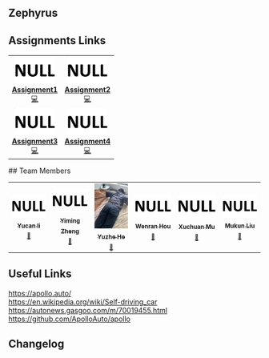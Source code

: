 <!-- ## 2022 Winter CISC-322 Group 20 -->
## Zephyrus
<!-- [Onq page](https://onq.queensu.ca/d2l/home/642417) <br> -->
<!-- <img src="233333.jpg" width = "300" height = "300" alt="" align=center /> -->
## Assignments Links
<p align="center">
<table align="center" style="width:100%">
<tr>
<td align="center"><a href="https://github.com/Wad098/CISC-322_Group20/blob/gh-pages/doc/CISC322_Project.pdf"><img src="https://raw.githubusercontent.com/Wad098/CISC-322_Group20/gh-pages/img/null.png" width="80px;" alt=""/><br /><b>Assignment1</b></a><br /><a href="" title="Code">💻</a> </td>
<td align="center"><a href="https://baidu.com/"><img src="https://raw.githubusercontent.com/Wad098/CISC-322_Group20/gh-pages/img/null.png" width="80px;" alt=""/><br /><b>Assignment2</b></a><br /><a href="" title="Code">💻</a> </td>
</tr>
<tr>
<td align="center"><a href="https://baidu.com/"><img src="https://raw.githubusercontent.com/Wad098/CISC-322_Group20/gh-pages/img/null.png" width="80px;" alt=""/><br /><b>Assignment3</b></a><br /><a href="" title="Code">💻</a> </td>
<td align="center"><a href="https://baidu.com/"><img src="https://raw.githubusercontent.com/Wad098/CISC-322_Group20/gh-pages/img/null.png" width="80px;" alt=""/><br /><b>Assignment4</b></a><br /><a href="" title="Code">💻</a> </td>
</tr>
</table>
</p>
## Team Members
<table>
    <tr>
      <td align="center"><a href="https://github.com/BlairLi"><img src="img/null.png" width="100px;" alt=""/><br /><sub><b>Yucan li </b></sub></a><sub><br /><a href = "mailto: 18yl259@queesu.ca">📧</a></sub></td>
      <td align="center"><a href="https://github.com/Wad098"><img src="img/null.png" width="100px;" alt=""/><br /><sub><b>Yiming Zheng </b></sub></a><sub><br /><a href = "mailto: 19yz38@queensu.ca">📧</a></sub></td>
      <td align="center"><a href="https://github.com/hrzzdhyz"><img src="img/1.jpg" width="100px;" alt=""/><br /><sub><b>Yuzhe He </b></sub></a><sub><br /><a href = "mailto: abc@example.com">📧</a></sub></td>
      <td align="center"><a href="https://github.com/BrightAurora138"><img src="img/null.png" width="100px;" alt=""/><br /><sub><b>Wenran Hou </b></sub></a><sub><br /><a href = "mailto: 18wh10@queensu.ca">📧</a></sub></td>
      <td align="center"><a href="https://github.com/pawwwn"><img src="img/null.png" width="100px;" alt=""/><br /><sub><b>Xuchuan Mu </b></sub></a><sub><br /><a href = "mailto: 18xm24@queensu.ca">📧</a></sub></td>
      <td align="center"><a href="https://github.com/19ml13"><img src="img/null.png" width="100px;" alt=""/><br /><sub><b>Mukun Liu </b></sub></a><sub><br /><a href = "mailto: 19ml13@queensu.ca">📧</a></sub></td>
    </tr>
 </table>


## Useful Links
https://apollo.auto/ <br>
https://en.wikipedia.org/wiki/Self-driving_car <br>
https://autonews.gasgoo.com/m/70019455.html <br>
https://github.com/ApolloAuto/apollo <br>


## Changelog
